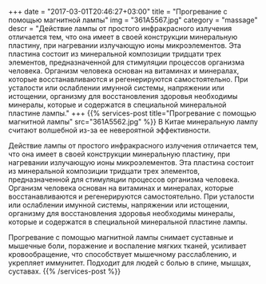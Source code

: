 +++
date = "2017-03-01T20:46:27+03:00"
title = "Прогревание с помощью магнитной лампы"
img = "361A5567.jpg"
category = "massage"
descr = "Действие лампы от простого инфракрасного излучения отличается тем, что она имеет в своей конструкции минеральную пластину, при нагревании излучающую ионы микроэлементов. Эта пластина состоит из минеральной композиции тридцати трех элементов, предназначенной для стимуляции процессов организма человека. Организм человека основан на витаминах и минералах, которые восстанавливаются и регенерируются самостоятельно. При усталости или ослаблении имунной системы, напряжении или истощении, организму для восстановления здоровья необходимы минералы, которые и содержатся в специальной минеральной пластине лампы."
+++
{{% services-post title="Прогревание с помощью магнитной лампы" src="361A5562.jpg" %}}
В Китае минеральную лампу считают волшебной из-за ее невероятной эффективности.

Действие лампы от простого инфракрасного излучения отличается тем, что она имеет в своей конструкции минеральную пластину, при нагревании излучающую ионы микроэлементов. Эта пластина состоит из минеральной композиции тридцати трех элементов, предназначенной для стимуляции процессов организма человека. Организм человека основан на витаминах и минералах, которые восстанавливаются и регенерируются самостоятельно. При усталости или ослаблении имунной системы, напряжении или истощении, организму для восстановления здоровья необходимы минералы, которые и содержатся в специальной минеральной пластине лампы.

Прогревание с помощью магнитной лампы снимает суставные и мышечные боли, поражение и воспаление мягких тканей, усиливает кровообращение, что способствует мышечному расслаблению, и укрепляет иммунитет. Подходит для людей с болью в спине, мышцах, суставах. 
{{% /services-post %}}